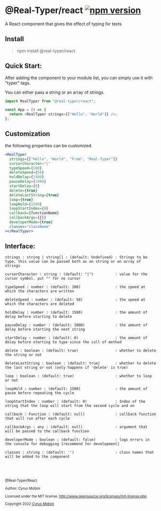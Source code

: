 # @Real-Typer/react [![npm version](https://badge.fury.io/js/@real-typer%2Freact.svg)](https://badge.fury.io/js/@real-typer%2Freact)

A React component that gives the effect of typing for texts

## Install

> npm install @real-typer/react

## Quick Start:

After adding the component to your module list, you can simply use it with "typer" tags.

You can either pass a string or an array of strings.

```js
import RealTyper from "@real-typer/react";

const App = () => {
  return <RealTyper strings={["Hello", "World"]} />;
};
```

## Customization

the following properties can be customized.

```jsx
<RealTyper
  strings={["Hello", "World", "From", "Real-Typer"]}
  cursorCharacter="|"
  typeSpeed={100}
  deleteSpeed={50}
  holdDelay={1500}
  pauseDelay={1000}
  startDelay={0}
  delete={true}
  deleteLastString={true}
  loop={true}
  loopHold={1500}
  loopStartIndex={0}
  callback={functionName}
  callbackArgs={{}}
  developerMode={true}
  classes="className"
></RealTyper>
```

## Interface:

    strings : string | string[] : (default: Undefined) : Strings to be type, this value can be passed both as an string or an array of strings

    cursorCharacter : string : (default: "|")          : value for the cursor symbol. put "" for no cursor

    typeSpeed : number : (default: 100)                : the speed at which the characters are written

    deleteSpeed : number : (default: 50)               : the speed at which the characters are deleted

    holdDelay : number : (default: 1500)               : the amount of delay before starting to delete

    pauseDelay : number : (default: 1000)              : the amount of delay before starting the next string

    startDelay : number : (default: 0)                 : the amount of delay before starting to type since the call of method

    delete : boolean : (default: true)                 : whether to delete the string or not

    deleteLastString : boolean : (default: true)       : whether to delete the last string or not (only happens if 'delete' is true)

    loop : boolean : (default: true)                   : whether to loop or not

    loopHold : number : (default: 1500)                : the amount of pause before repeating the cycle

    loopStartIndex : number : (default: 0)             : Index of the string that the loop will start from the second cycle and on

    callback : Function : (default: null)              : callback function that will run after each cycle

    callbackArgs : any : (default: null)               : argument that will be passed to the callback function

    developerMode : boolean : (default: false)         : logs errors in the console for debugging [recommend for development]

    classes : string : (default: '')                   : class names that will be added to the component

<br>
<br>
<br>

<small>
@Real-Typer/React

Author: Cyrus Mobini

Licensed under the MIT license.
http://www.opensource.org/licenses/mit-license.php

Copyright 2022 [Cyrus Mobini](https://github.com/cyrus2281)
<small>
